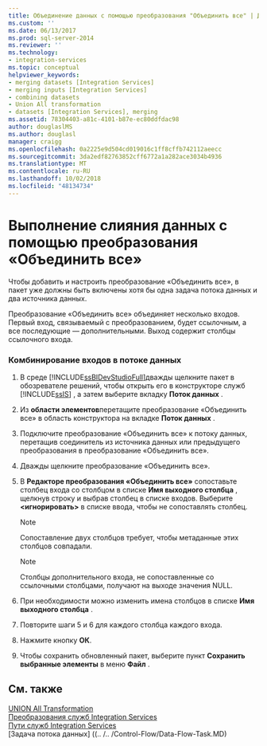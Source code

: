 ```yaml
---
title: Объединение данных с помощью преобразования "Объединить все" | Документы Майкрософт
ms.custom: ''
ms.date: 06/13/2017
ms.prod: sql-server-2014
ms.reviewer: ''
ms.technology:
- integration-services
ms.topic: conceptual
helpviewer_keywords:
- merging datasets [Integration Services]
- merging inputs [Integration Services]
- combining datasets
- Union All transformation
- datasets [Integration Services], merging
ms.assetid: 78304403-a81c-4101-b87e-ec80ddfdac98
author: douglaslMS
ms.author: douglasl
manager: craigg
ms.openlocfilehash: 0a2225e9d504cd019016c1ff8cffb742112aeecc
ms.sourcegitcommit: 3da2edf82763852cff6772a1a282ace3034b4936
ms.translationtype: MT
ms.contentlocale: ru-RU
ms.lasthandoff: 10/02/2018
ms.locfileid: "48134734"
---
```

# <a name="merge-data-by-using-the-union-all-transformation"></a>Выполнение слияния данных с помощью преобразования «Объединить все»
  Чтобы добавить и настроить преобразование «Объединить все», в пакет уже должны быть включены хотя бы одна задача потока данных и два источника данных.  
  
 Преобразование «Объединить все» объединяет несколько входов. Первый вход, связываемый с преобразованием, будет ссылочным, а все последующие — дополнительными. Выход содержит столбцы ссылочного входа.  
  
### <a name="to-combine-inputs-in-a-data-flow"></a>Комбинирование входов в потоке данных  
  
1.  В среде [!INCLUDE[ssBIDevStudioFull](../../../includes/ssbidevstudiofull-md.md)]дважды щелкните пакет в обозревателе решений, чтобы открыть его в конструкторе служб [!INCLUDE[ssIS](../../../includes/ssis-md.md)] , а затем выберите вкладку **Поток данных** .  
  
2.  Из **области элементов**перетащите преобразование «Объединить все» в область конструктора на вкладке **Поток данных** .  
  
3.  Подключите преобразование «Объединить все» к потоку данных, перетащив соединитель из источника данных или предыдущего преобразования в преобразование «Объединить все».  
  
4.  Дважды щелкните преобразование «Объединить все».  
  
5.  В **Редакторе преобразования «Объединить все»** сопоставьте столбец входа со столбцом в списке **Имя выходного столбца** , щелкнув строку и выбрав столбец в списке входов. Выберите **\<игнорировать>** в списке ввода, чтобы не сопоставлять столбец.  
  
    > [!NOTE]  
    >  Сопоставление двух столбцов требует, чтобы метаданные этих столбцов совпадали.  
  
    > [!NOTE]  
    >  Столбцы дополнительного входа, не сопоставленные со ссылочными столбцами, получают на выходе значения NULL.  
  
6.  При необходимости можно изменить имена столбцов в списке **Имя выходного столбца** .  
  
7.  Повторите шаги 5 и 6 для каждого столбца каждого входа.  
  
8.  Нажмите кнопку **ОК**.  
  
9. Чтобы сохранить обновленный пакет, выберите пункт **Сохранить выбранные элементы** в меню **Файл** .  
  
## <a name="see-also"></a>См. также  
 [UNION All Transformation](union-all-transformation.md)   
 [Преобразования служб Integration Services](integration-services-transformations.md)   
 [Пути служб Integration Services](../integration-services-paths.md)   
 [Задача потока данных] ((.. /.. /Control-Flow/Data-Flow-Task.MD)  
  
  
